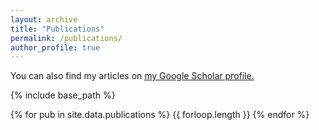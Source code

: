```yaml
---
layout: archive
title: "Publications"
permalink: /publications/
author_profile: true
---
```


  You can also find my articles on <u><a href="{{author.googlescholar}}">my Google Scholar profile</a>.</u>

{% include base_path %}

{% for pub in site.data.publications %}
  {{ forloop.length }}
{% endfor %}
